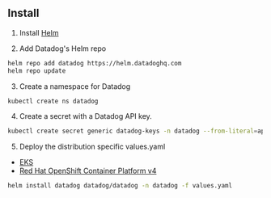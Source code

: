 ## Install

1. Install [Helm](https://v3.helm.sh/docs/intro/install/)

2. Add Datadog's Helm repo

```bash
helm repo add datadog https://helm.datadoghq.com
helm repo update
```

3. Create a namespace for Datadog

```bash
kubectl create ns datadog
```

4. Create a secret with a Datadog API key.

```bash
kubectl create secret generic datadog-keys -n datadog --from-literal=api-key=<API-KEY>
```

5. Deploy the distribution specific values.yaml  

- [EKS](eks-values.yaml)
- [Red Hat OpenShift Container Platform v4](ocp-values.yaml)

```bash
helm install datadog datadog/datadog -n datadog -f values.yaml
```